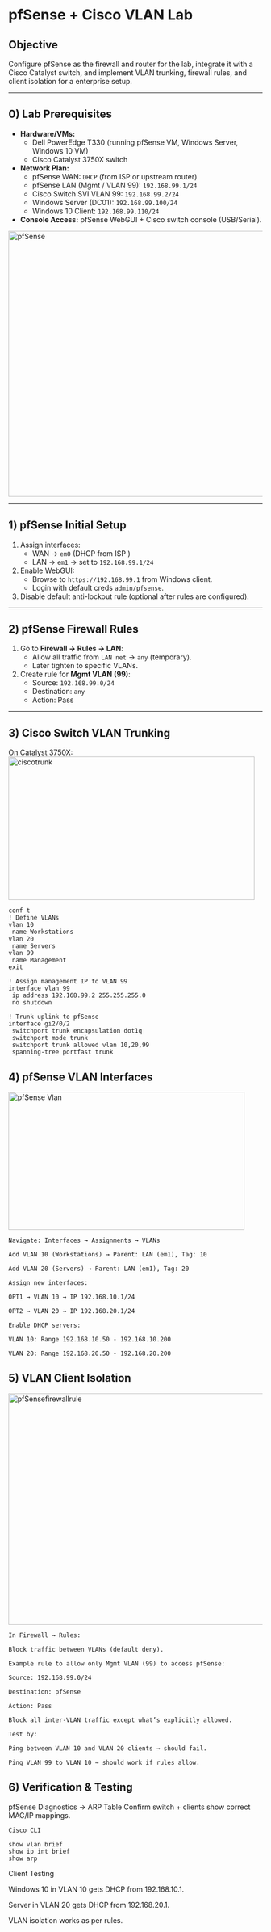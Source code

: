 # pfSense + Cisco VLAN Lab

## Objective
Configure pfSense as the firewall and router for the lab, integrate it with a Cisco Catalyst switch, and implement VLAN trunking, firewall rules, and client isolation for a enterprise setup.

---

## 0) Lab Prerequisites
- **Hardware/VMs:**
  - Dell PowerEdge T330 (running pfSense VM, Windows Server, Windows 10 VM)
  - Cisco Catalyst 3750X switch
- **Network Plan:**
  - pfSense WAN: `DHCP` (from ISP or upstream router)
  - pfSense LAN (Mgmt / VLAN 99): `192.168.99.1/24`
  - Cisco Switch SVI VLAN 99: `192.168.99.2/24`
  - Windows Server (DC01): `192.168.99.100/24`
  - Windows 10 Client: `192.168.99.110/24`
- **Console Access:** pfSense WebGUI + Cisco switch console (USB/Serial).
<img width="1165" height="526" alt="pfSense " src="https://github.com/user-attachments/assets/2e97045f-2899-4adb-a972-0a856ae0cc98" />

---

## 1) pfSense Initial Setup
1. Assign interfaces:
   - WAN → `em0` (DHCP from ISP )
   - LAN → `em1` → set to `192.168.99.1/24`
2. Enable WebGUI:  
   - Browse to `https://192.168.99.1` from Windows client.  
   - Login with default creds `admin/pfsense`.
3. Disable default anti-lockout rule (optional after rules are configured).

---

## 2) pfSense Firewall Rules
1. Go to **Firewall → Rules → LAN**:
   - Allow all traffic from `LAN net` → `any` (temporary).
   - Later tighten to specific VLANs.
2. Create rule for **Mgmt VLAN (99)**:
   - Source: `192.168.99.0/24`
   - Destination: `any`
   - Action: Pass

---

## 3) Cisco Switch VLAN Trunking
On Catalyst 3750X:
<img width="488" height="284" alt="ciscotrunk" src="https://github.com/user-attachments/assets/53babcf7-1ec9-47b0-937e-8d54d1f0b721" />

```cisco
conf t
! Define VLANs
vlan 10
 name Workstations
vlan 20
 name Servers
vlan 99
 name Management
exit

! Assign management IP to VLAN 99
interface vlan 99
 ip address 192.168.99.2 255.255.255.0
 no shutdown

! Trunk uplink to pfSense
interface gi2/0/2
 switchport trunk encapsulation dot1q
 switchport mode trunk
 switchport trunk allowed vlan 10,20,99
 spanning-tree portfast trunk
```

## 4) pfSense VLAN Interfaces
<img width="468" height="273" alt="pfSense Vlan" src="https://github.com/user-attachments/assets/a3db77cf-dc7e-40e7-a7ae-536517048f73" />

   
    Navigate: Interfaces → Assignments → VLANs
    
    Add VLAN 10 (Workstations) → Parent: LAN (em1), Tag: 10
    
    Add VLAN 20 (Servers) → Parent: LAN (em1), Tag: 20
    
    Assign new interfaces:
    
    OPT1 → VLAN 10 → IP 192.168.10.1/24
    
    OPT2 → VLAN 20 → IP 192.168.20.1/24
    
    Enable DHCP servers:
    
    VLAN 10: Range 192.168.10.50 - 192.168.10.200
    
    VLAN 20: Range 192.168.20.50 - 192.168.20.200
    
## 5) VLAN Client Isolation
  <img width="527" height="458" alt="pfSensefirewallrule" src="https://github.com/user-attachments/assets/c57aff46-843f-42d2-b511-6de59efeded3" />

    In Firewall → Rules:
    
    Block traffic between VLANs (default deny).
    
    Example rule to allow only Mgmt VLAN (99) to access pfSense:
    
    Source: 192.168.99.0/24
    
    Destination: pfSense
    
    Action: Pass
    
    Block all inter-VLAN traffic except what’s explicitly allowed.
    
    Test by:
    
    Ping between VLAN 10 and VLAN 20 clients → should fail.
    
    Ping VLAN 99 to VLAN 10 → should work if rules allow.

## 6) Verification & Testing

pfSense Diagnostics → ARP Table
Confirm switch + clients show correct MAC/IP mappings.

    Cisco CLI
    
    show vlan brief
    show ip int brief
    show arp


Client Testing

Windows 10 in VLAN 10 gets DHCP from 192.168.10.1.

Server in VLAN 20 gets DHCP from 192.168.20.1.

VLAN isolation works as per rules.
